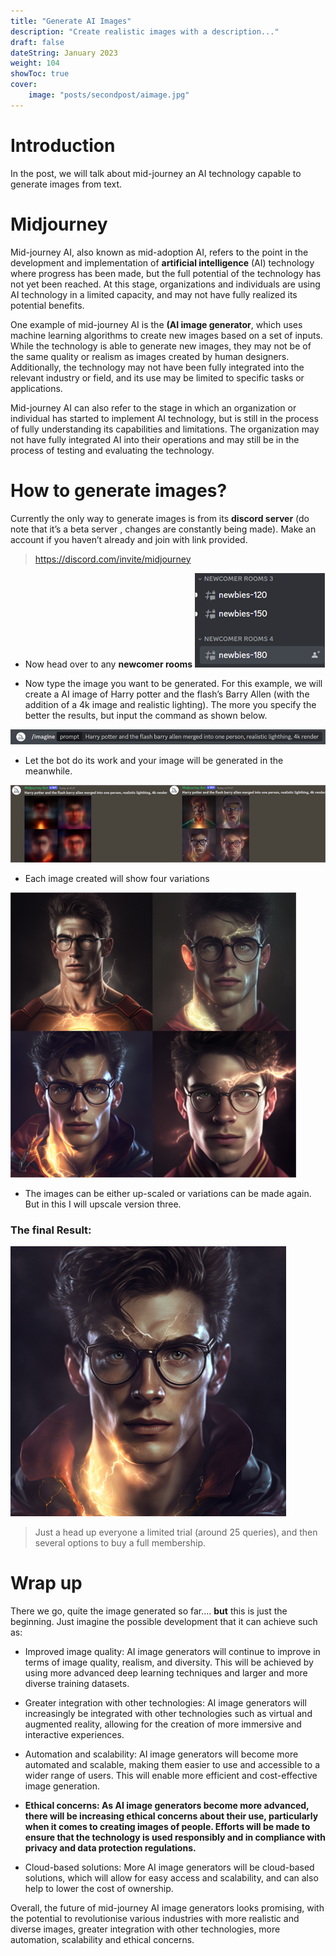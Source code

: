 ```yaml
---
title: "Generate AI Images"
description: "Create realistic images with a description..."
draft: false
dateString: January 2023
weight: 104
showToc: true 
cover:
    image: "posts/secondpost/aimage.jpg"
---
```


# Introduction
In the post, we will talk about mid-journey an AI technology capable to generate images from text.

# Midjourney 
Mid-journey AI, also known as mid-adoption AI, refers to the point in the development and implementation of **artificial intelligence** (AI) technology where progress has been made, but the full potential of the technology has not yet been reached. At this stage, organizations and individuals are using AI technology in a limited capacity, and may not have fully realized its potential benefits.

One example of mid-journey AI is the **(AI image generator**, which uses machine learning algorithms to create new images based on a set of inputs. While the technology is able to generate new images, they may not be of the same quality or realism as images created by human designers. Additionally, the technology may not have been fully integrated into the relevant industry or field, and its use may be limited to specific tasks or applications.

Mid-journey AI can also refer to the stage in which an organization or individual has started to implement AI technology, but is still in the process of fully understanding its capabilities and limitations. The organization may not have fully integrated AI into their operations and may still be in the process of testing and evaluating the technology.




# How to generate images?
Currently the only way to generate images is from its **discord server** (do note that it’s a beta server , changes are constantly being made). Make an account if you haven’t already and join with link provided.

>  https://discord.com/invite/midjourney

- Now head over to any **newcomer rooms**
![](/posts/secondpost/server.jpg)

- Now type the image you want to be generated. For this example, we will create a AI image of Harry potter and the flash’s Barry Allen (with the addition of a 4k image and realistic lighting). The more you specify the better the results, but input the command as shown below. 

![](/posts/secondpost/command.jpg)

-  Let the bot do its work and your image will be generated in the meanwhile.

![](/posts/secondpost/generate.jpg)

-  Each image created will show four variations

![](/posts/secondpost/images.jpg)

-  The images can be either up-scaled or variations can be made again. But in this I will upscale version three.

### **The final Result:**

![](/posts/secondpost/final.jpg)


>   Just a head up everyone a limited trial (around 25 queries), and then several options to buy a full membership.

# Wrap up

There we go, quite the image generated so far.... **but** this is just the beginning. Just imagine the possible development that it can achieve such as:

- Improved image quality: AI image generators will continue to improve in terms of image quality, realism, and diversity. This will be achieved by using more advanced deep learning techniques and larger and more diverse training datasets.

- Greater integration with other technologies: AI image generators will increasingly be integrated with other technologies such as virtual and augmented reality, allowing for the creation of more immersive and interactive experiences.

- Automation and scalability: AI image generators will become more automated and scalable, making them easier to use and accessible to a wider range of users. This will enable more efficient and cost-effective image generation.

- **Ethical concerns: As AI image generators become more advanced, there will be increasing ethical concerns about their use, particularly when it comes to creating images of people. Efforts will be made to ensure that the technology is used responsibly and in compliance with privacy and data protection regulations.**

- Cloud-based solutions: More AI image generators will be cloud-based solutions, which will allow for easy access and scalability, and can also help to lower the cost of ownership.

Overall, the future of mid-journey AI image generators looks promising, with the potential to revolutionise various industries with more realistic and diverse images, greater integration with other technologies, more automation, scalability and ethical concerns.


